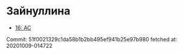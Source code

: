 # Зайнуллина
- [16: AC](16.md)

Commit: 51f0021329c1da58b1b2bb495ef941b25e97b980
 fetched at: 20201009-014722
